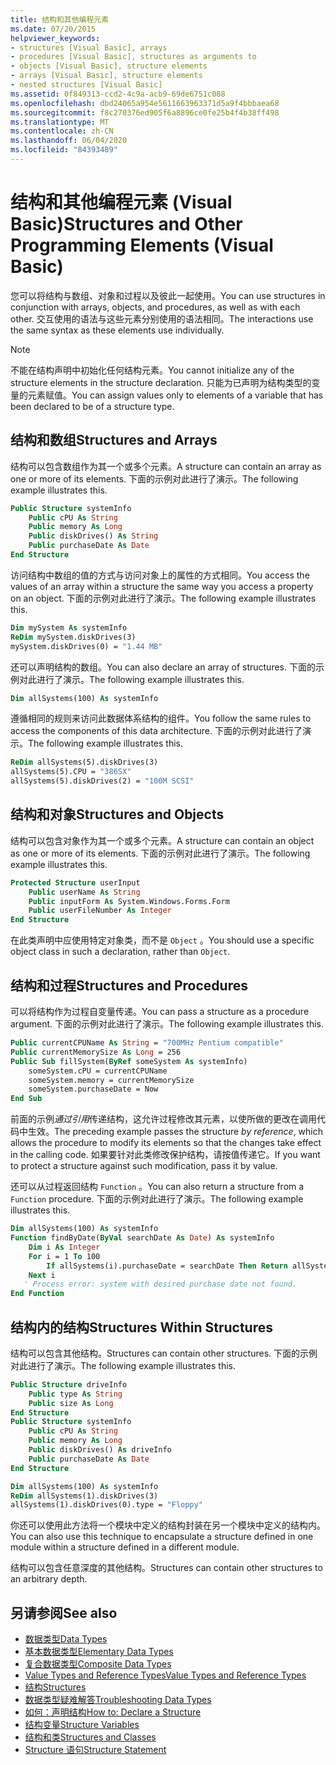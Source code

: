 ```yaml
---
title: 结构和其他编程元素
ms.date: 07/20/2015
helpviewer_keywords:
- structures [Visual Basic], arrays
- procedures [Visual Basic], structures as arguments to
- objects [Visual Basic], structure elements
- arrays [Visual Basic], structure elements
- nested structures [Visual Basic]
ms.assetid: 0f849313-ccd2-4c9a-acb9-69de6751c088
ms.openlocfilehash: dbd24065a954e5611663963371d5a9f4bbbaea68
ms.sourcegitcommit: f8c270376ed905f6a8896ce0fe25b4f4b38ff498
ms.translationtype: MT
ms.contentlocale: zh-CN
ms.lasthandoff: 06/04/2020
ms.locfileid: "84393489"
---
```

# <a name="structures-and-other-programming-elements-visual-basic"></a><span data-ttu-id="ff149-102">结构和其他编程元素 (Visual Basic)</span><span class="sxs-lookup"><span data-stu-id="ff149-102">Structures and Other Programming Elements (Visual Basic)</span></span>
<span data-ttu-id="ff149-103">您可以将结构与数组、对象和过程以及彼此一起使用。</span><span class="sxs-lookup"><span data-stu-id="ff149-103">You can use structures in conjunction with arrays, objects, and procedures, as well as with each other.</span></span> <span data-ttu-id="ff149-104">交互使用的语法与这些元素分别使用的语法相同。</span><span class="sxs-lookup"><span data-stu-id="ff149-104">The interactions use the same syntax as these elements use individually.</span></span>  
  
> [!NOTE]
> <span data-ttu-id="ff149-105">不能在结构声明中初始化任何结构元素。</span><span class="sxs-lookup"><span data-stu-id="ff149-105">You cannot initialize any of the structure elements in the structure declaration.</span></span> <span data-ttu-id="ff149-106">只能为已声明为结构类型的变量的元素赋值。</span><span class="sxs-lookup"><span data-stu-id="ff149-106">You can assign values only to elements of a variable that has been declared to be of a structure type.</span></span>  
  
## <a name="structures-and-arrays"></a><span data-ttu-id="ff149-107">结构和数组</span><span class="sxs-lookup"><span data-stu-id="ff149-107">Structures and Arrays</span></span>  
 <span data-ttu-id="ff149-108">结构可以包含数组作为其一个或多个元素。</span><span class="sxs-lookup"><span data-stu-id="ff149-108">A structure can contain an array as one or more of its elements.</span></span> <span data-ttu-id="ff149-109">下面的示例对此进行了演示。</span><span class="sxs-lookup"><span data-stu-id="ff149-109">The following example illustrates this.</span></span>  
  
```vb  
Public Structure systemInfo  
    Public cPU As String  
    Public memory As Long  
    Public diskDrives() As String  
    Public purchaseDate As Date  
End Structure
```  
  
 <span data-ttu-id="ff149-110">访问结构中数组的值的方式与访问对象上的属性的方式相同。</span><span class="sxs-lookup"><span data-stu-id="ff149-110">You access the values of an array within a structure the same way you access a property on an object.</span></span> <span data-ttu-id="ff149-111">下面的示例对此进行了演示。</span><span class="sxs-lookup"><span data-stu-id="ff149-111">The following example illustrates this.</span></span>  
  
```vb  
Dim mySystem As systemInfo  
ReDim mySystem.diskDrives(3)  
mySystem.diskDrives(0) = "1.44 MB"  
```  
  
 <span data-ttu-id="ff149-112">还可以声明结构的数组。</span><span class="sxs-lookup"><span data-stu-id="ff149-112">You can also declare an array of structures.</span></span> <span data-ttu-id="ff149-113">下面的示例对此进行了演示。</span><span class="sxs-lookup"><span data-stu-id="ff149-113">The following example illustrates this.</span></span>  
  
```vb  
Dim allSystems(100) As systemInfo  
```  
  
 <span data-ttu-id="ff149-114">遵循相同的规则来访问此数据体系结构的组件。</span><span class="sxs-lookup"><span data-stu-id="ff149-114">You follow the same rules to access the components of this data architecture.</span></span> <span data-ttu-id="ff149-115">下面的示例对此进行了演示。</span><span class="sxs-lookup"><span data-stu-id="ff149-115">The following example illustrates this.</span></span>  
  
```vb  
ReDim allSystems(5).diskDrives(3)  
allSystems(5).CPU = "386SX"  
allSystems(5).diskDrives(2) = "100M SCSI"  
```  
  
## <a name="structures-and-objects"></a><span data-ttu-id="ff149-116">结构和对象</span><span class="sxs-lookup"><span data-stu-id="ff149-116">Structures and Objects</span></span>  
 <span data-ttu-id="ff149-117">结构可以包含对象作为其一个或多个元素。</span><span class="sxs-lookup"><span data-stu-id="ff149-117">A structure can contain an object as one or more of its elements.</span></span> <span data-ttu-id="ff149-118">下面的示例对此进行了演示。</span><span class="sxs-lookup"><span data-stu-id="ff149-118">The following example illustrates this.</span></span>  
  
```vb  
Protected Structure userInput  
    Public userName As String  
    Public inputForm As System.Windows.Forms.Form  
    Public userFileNumber As Integer  
End Structure  
```  
  
 <span data-ttu-id="ff149-119">在此类声明中应使用特定对象类，而不是 `Object` 。</span><span class="sxs-lookup"><span data-stu-id="ff149-119">You should use a specific object class in such a declaration, rather than `Object`.</span></span>  
  
## <a name="structures-and-procedures"></a><span data-ttu-id="ff149-120">结构和过程</span><span class="sxs-lookup"><span data-stu-id="ff149-120">Structures and Procedures</span></span>  
 <span data-ttu-id="ff149-121">可以将结构作为过程自变量传递。</span><span class="sxs-lookup"><span data-stu-id="ff149-121">You can pass a structure as a procedure argument.</span></span> <span data-ttu-id="ff149-122">下面的示例对此进行了演示。</span><span class="sxs-lookup"><span data-stu-id="ff149-122">The following example illustrates this.</span></span>  
  
```vb  
Public currentCPUName As String = "700MHz Pentium compatible"  
Public currentMemorySize As Long = 256  
Public Sub fillSystem(ByRef someSystem As systemInfo)  
    someSystem.cPU = currentCPUName  
    someSystem.memory = currentMemorySize  
    someSystem.purchaseDate = Now  
End Sub  
```  
  
 <span data-ttu-id="ff149-123">前面的示例*通过引用*传递结构，这允许过程修改其元素，以使所做的更改在调用代码中生效。</span><span class="sxs-lookup"><span data-stu-id="ff149-123">The preceding example passes the structure *by reference*, which allows the procedure to modify its elements so that the changes take effect in the calling code.</span></span> <span data-ttu-id="ff149-124">如果要针对此类修改保护结构，请按值传递它。</span><span class="sxs-lookup"><span data-stu-id="ff149-124">If you want to protect a structure against such modification, pass it by value.</span></span>  
  
 <span data-ttu-id="ff149-125">还可以从过程返回结构 `Function` 。</span><span class="sxs-lookup"><span data-stu-id="ff149-125">You can also return a structure from a `Function` procedure.</span></span> <span data-ttu-id="ff149-126">下面的示例对此进行了演示。</span><span class="sxs-lookup"><span data-stu-id="ff149-126">The following example illustrates this.</span></span>  
  
```vb  
Dim allSystems(100) As systemInfo  
Function findByDate(ByVal searchDate As Date) As systemInfo  
    Dim i As Integer  
    For i = 1 To 100  
        If allSystems(i).purchaseDate = searchDate Then Return allSystems(i)  
    Next i  
   ' Process error: system with desired purchase date not found.  
End Function  
```  
  
## <a name="structures-within-structures"></a><span data-ttu-id="ff149-127">结构内的结构</span><span class="sxs-lookup"><span data-stu-id="ff149-127">Structures Within Structures</span></span>  
 <span data-ttu-id="ff149-128">结构可以包含其他结构。</span><span class="sxs-lookup"><span data-stu-id="ff149-128">Structures can contain other structures.</span></span> <span data-ttu-id="ff149-129">下面的示例对此进行了演示。</span><span class="sxs-lookup"><span data-stu-id="ff149-129">The following example illustrates this.</span></span>  
  
```vb  
Public Structure driveInfo  
    Public type As String  
    Public size As Long  
End Structure  
Public Structure systemInfo  
    Public cPU As String  
    Public memory As Long  
    Public diskDrives() As driveInfo  
    Public purchaseDate As Date  
End Structure  
```  
  
```vb  
Dim allSystems(100) As systemInfo  
ReDim allSystems(1).diskDrives(3)  
allSystems(1).diskDrives(0).type = "Floppy"  
```  
  
 <span data-ttu-id="ff149-130">你还可以使用此方法将一个模块中定义的结构封装在另一个模块中定义的结构内。</span><span class="sxs-lookup"><span data-stu-id="ff149-130">You can also use this technique to encapsulate a structure defined in one module within a structure defined in a different module.</span></span>  
  
 <span data-ttu-id="ff149-131">结构可以包含任意深度的其他结构。</span><span class="sxs-lookup"><span data-stu-id="ff149-131">Structures can contain other structures to an arbitrary depth.</span></span>  
  
## <a name="see-also"></a><span data-ttu-id="ff149-132">另请参阅</span><span class="sxs-lookup"><span data-stu-id="ff149-132">See also</span></span>

- [<span data-ttu-id="ff149-133">数据类型</span><span class="sxs-lookup"><span data-stu-id="ff149-133">Data Types</span></span>](index.md)
- [<span data-ttu-id="ff149-134">基本数据类型</span><span class="sxs-lookup"><span data-stu-id="ff149-134">Elementary Data Types</span></span>](elementary-data-types.md)
- [<span data-ttu-id="ff149-135">复合数据类型</span><span class="sxs-lookup"><span data-stu-id="ff149-135">Composite Data Types</span></span>](composite-data-types.md)
- [<span data-ttu-id="ff149-136">Value Types and Reference Types</span><span class="sxs-lookup"><span data-stu-id="ff149-136">Value Types and Reference Types</span></span>](value-types-and-reference-types.md)
- [<span data-ttu-id="ff149-137">结构</span><span class="sxs-lookup"><span data-stu-id="ff149-137">Structures</span></span>](structures.md)
- [<span data-ttu-id="ff149-138">数据类型疑难解答</span><span class="sxs-lookup"><span data-stu-id="ff149-138">Troubleshooting Data Types</span></span>](troubleshooting-data-types.md)
- [<span data-ttu-id="ff149-139">如何：声明结构</span><span class="sxs-lookup"><span data-stu-id="ff149-139">How to: Declare a Structure</span></span>](how-to-declare-a-structure.md)
- [<span data-ttu-id="ff149-140">结构变量</span><span class="sxs-lookup"><span data-stu-id="ff149-140">Structure Variables</span></span>](structure-variables.md)
- [<span data-ttu-id="ff149-141">结构和类</span><span class="sxs-lookup"><span data-stu-id="ff149-141">Structures and Classes</span></span>](structures-and-classes.md)
- [<span data-ttu-id="ff149-142">Structure 语句</span><span class="sxs-lookup"><span data-stu-id="ff149-142">Structure Statement</span></span>](../../../language-reference/statements/structure-statement.md)
